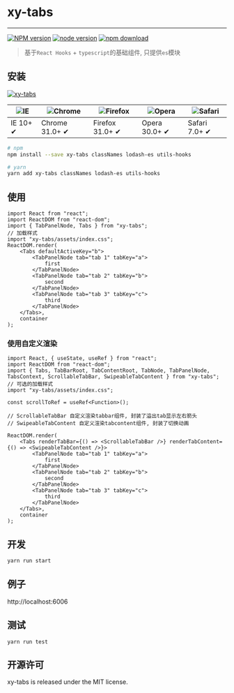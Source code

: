 # xy-tabs

---

[![NPM version][npm-image]][npm-url]
[![node version][node-image]][node-url]
[![npm download][download-image]][download-url]

[npm-image]: http://img.shields.io/npm/v/xy-tabs.svg?style=flat-square
[npm-url]: http://npmjs.org/package/xy-tabs
[node-image]: https://img.shields.io/badge/node.js-%3E=_0.10-green.svg?style=flat-square
[node-url]: http://nodejs.org/download/
[download-image]: https://img.shields.io/npm/dm/xy-tabs.svg?style=flat-square
[download-url]: https://npmjs.org/package/xy-tabs

> 基于`React Hooks` + `typescript`的基础组件, 只提供`es`模块

## 安装

[![xy-tabs](https://nodei.co/npm/xy-tabs.png)](https://npmjs.org/package/xy-tabs)

| ![IE](https://github.com/alrra/browser-logos/blob/master/src/edge/edge_48x48.png?raw=true) | ![Chrome](https://github.com/alrra/browser-logos/blob/master/src/chrome/chrome_48x48.png?raw=true) | ![Firefox](https://github.com/alrra/browser-logos/blob/master/src/firefox/firefox_48x48.png?raw=true) | ![Opera](https://github.com/alrra/browser-logos/blob/master/src/opera/opera_48x48.png?raw=true) | ![Safari](https://github.com/alrra/browser-logos/blob/master/src/safari/safari_48x48.png?raw=true) |
| ------------------------------------------------------------------------------------------ | -------------------------------------------------------------------------------------------------- | ----------------------------------------------------------------------------------------------------- | ----------------------------------------------------------------------------------------------- | -------------------------------------------------------------------------------------------------- |
| IE 10+ ✔                                                                                   | Chrome 31.0+ ✔                                                                                     | Firefox 31.0+ ✔                                                                                       | Opera 30.0+ ✔                                                                                   | Safari 7.0+ ✔                                                                                      |

```sh
# npm
npm install --save xy-tabs classNames lodash-es utils-hooks

# yarn
yarn add xy-tabs classNames lodash-es utils-hooks
```

## 使用

```tsx
import React from "react";
import ReactDOM from "react-dom";
import { TabPanelNode, Tabs } from "xy-tabs";
// 加载样式
import "xy-tabs/assets/index.css";
ReactDOM.render(
    <Tabs defaultActiveKey="b">
        <TabPanelNode tab="tab 1" tabKey="a">
            first
        </TabPanelNode>
        <TabPanelNode tab="tab 2" tabKey="b">
            second
        </TabPanelNode>
        <TabPanelNode tab="tab 3" tabKey="c">
            third
        </TabPanelNode>
    </Tabs>,
    container
);
```

### 使用自定义渲染

```tsx
import React, { useState, useRef } from "react";
import ReactDOM from "react-dom";
import { Tabs, TabBarRoot, TabContentRoot, TabNode, TabPanelNode, TabsContext, ScrollableTabBar, SwipeableTabContent } from "xy-tabs";
// 可选的加载样式
import "xy-tabs/assets/index.css";

const scrollToRef = useRef<Function>();

// ScrollableTabBar 自定义渲染tabbar组件, 封装了溢出tab显示左右箭头
// SwipeableTabContent 自定义渲染tabcontent组件, 封装了切换动画

ReactDOM.render(
    <Tabs renderTabBar={() => <ScrollableTabBar />} renderTabContent={() => <SwipeableTabContent />}>
        <TabPanelNode tab="tab 1" tabKey="a">
            first
        </TabPanelNode>
        <TabPanelNode tab="tab 2" tabKey="b">
            second
        </TabPanelNode>
        <TabPanelNode tab="tab 3" tabKey="c">
            third
        </TabPanelNode>
    </Tabs>,
    container
);
```

## 开发

```sh
yarn run start
```

## 例子

http://localhost:6006

## 测试

```
yarn run test
```

## 开源许可

xy-tabs is released under the MIT license.
